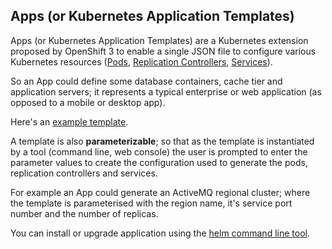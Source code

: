 ## Apps (or Kubernetes Application Templates)

Apps (or Kubernetes Application Templates) are a Kubernetes extension proposed by OpenShift 3 to enable a single JSON file to configure various Kubernetes resources ([Pods](pods.html), [Replication Controllers](replicationControllers.html), [Services](services.html)). 

So an App could define some database containers, cache tier and application servers; it represents a typical enterprise or web application (as opposed to a mobile or desktop app).

Here's an [example template](https://github.com/openshift/origin/blob/master/api/examples/template.json). 

A template is also **parameterizable**; so that as the template is instantiated by a tool (command line, web console) the user is prompted to enter the parameter values to create the configuration used to generate the pods, replication controllers and services. 

For example an App could generate an ActiveMQ regional cluster; where the template is parameterised with the region name, it's service port number and the number of replicas.

You can install or upgrade application using the [helm command line tool](helm.html).


